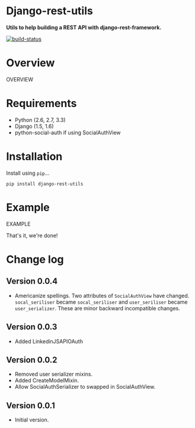 # Django-rest-utils

**Utils to help building a REST API with django-rest-framework.**

[![build-status]][travis]

# Overview

OVERVIEW

# Requirements

* Python (2.6, 2.7, 3.3)
* Django (1.5, 1.6)
* python-social-auth if using SocialAuthView

# Installation

Install using `pip`...

    pip install django-rest-utils


# Example

EXAMPLE

That's it, we're done!

[build-status]: https://secure.travis-ci.org/simonluijk/django-rest-utils.png?branch=master
[travis]: http://travis-ci.org/simonluijk/django-rest-utils?branch=master


# Change log

## Version 0.0.4

* Americanize spellings. Two attributes of `SocialAuthView` have changed.
`socal_seriliser` became `socal_seriliser` and `user_seriliser` became
`user_serializer`. These are minor backward incompatible changes.

## Version 0.0.3

* Added LinkedinJSAPIOAuth

## Version 0.0.2

* Removed user serializer mixins.
* Added CreateModelMixin.
* Allow SocialAuthSerializer to swapped in SocialAuthView.

## Version 0.0.1

* Initial version.
